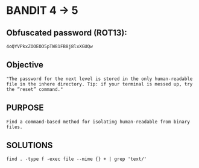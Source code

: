 # BANDIT 4 -> 5

## Obfuscated password (ROT13): 

	4oQYVPkxZOOEOO5pTW81FB8j8lxXGUQw

## Objective

	"The password for the next level is stored in the only human-readable file in the inhere directory. Tip: if your terminal is messed up, try the “reset” command."


## PURPOSE

	Find a command-based method for isolating human-readable from binary files.

## SOLUTIONS

	find . -type f -exec file --mime {} + | grep 'text/'